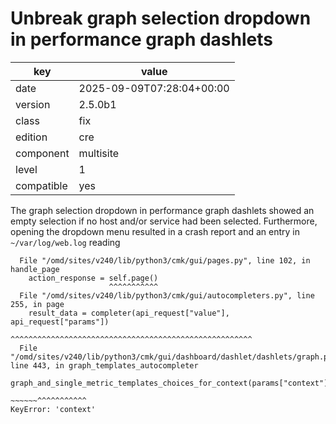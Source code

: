 [//]: # (werk v2)
# Unbreak graph selection dropdown in performance graph dashlets

key        | value
---------- | ---
date       | 2025-09-09T07:28:04+00:00
version    | 2.5.0b1
class      | fix
edition    | cre
component  | multisite
level      | 1
compatible | yes

The graph selection dropdown in performance graph dashlets showed an empty selection if no host and/or service had been selected.
Furthermore, opening the dropdown menu resulted in a crash report and an entry in `~/var/log/web.log` reading
```
  File "/omd/sites/v240/lib/python3/cmk/gui/pages.py", line 102, in handle_page
    action_response = self.page()
                      ^^^^^^^^^^^
  File "/omd/sites/v240/lib/python3/cmk/gui/autocompleters.py", line 255, in page
    result_data = completer(api_request["value"], api_request["params"])
                  ^^^^^^^^^^^^^^^^^^^^^^^^^^^^^^^^^^^^^^^^^^^^^^^^^^^^^^
  File "/omd/sites/v240/lib/python3/cmk/gui/dashboard/dashlet/dashlets/graph.py", line 443, in graph_templates_autocompleter
    graph_and_single_metric_templates_choices_for_context(params["context"])
                                                          ~~~~~~^^^^^^^^^^^
KeyError: 'context'
```
